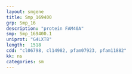 ```yaml
---
layout: smgene
title: Smp_169400
grp: Smp_16
description: "protein FAM40A"
smp: Smp_169400.1
uniprot: "G4LXT8"
length:  1518
cdd: "cl06798, cl14982, pfam07923, pfam11882"
kk: ns
categories: sm
---
```

